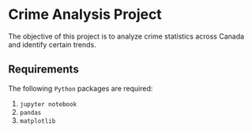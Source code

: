 # Crime Analysis Project

The objective of this project is to analyze crime statistics across Canada and identify certain trends.

## Requirements

The following `Python` packages are required:

1. `jupyter notebook`
2. `pandas`
3. `matplotlib`
